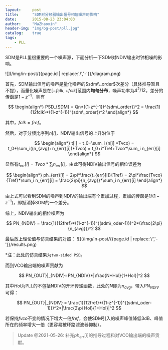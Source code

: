 ```yaml
---
layout:     post
title:      "SDM对分频器输出信号相位噪声的影响"
date:       2015-08-23 23:04:03
author:     "MaZhaoxin"
header-img: "img/bg-post/pll.jpg"
catalog:    true
tags:
    - PLL
---
```


SDM是PLL里很重要的一个噪声源，下面分析一下SDM对NDIV输出时钟相噪的影响。

![](/img/in-post/{{page.id | replace:'/','-'}}/diagram.png)

首先，SDM输出信号的噪声是量化噪声的$sdm\\_order$次差分（具体推导暂且不提），而量化噪声是在$[-fclk , +fclk]$范围内**均匀分布**，噪声功率为$\Delta^2/12$，差分的传函是$1-z^{-1}$，则有

$$
\begin{align*}
PSD_{SDM} = Qn*((1-z^{-1})^{sdm\_order})^2 
= \frac{1}{12fclk}*((1-z^{-1})^{sdm\_order})^2
\end{align*}
$$

其中，$fclk = fref$。

然后，对于分频比序列$n[i]$，NDIV输出信号的上升沿位于

$$
\begin{align*}
t[i] = t_0+\sum_i (n[i] *Tvco) 
= t_0+\sum_i((n_{avg}+n_{err}[i])*Tvco) 
= t_0+i*Tref+Tvco*\sum_i n_{err}[i]
\end{align*}
$$

显然有$t_{err}[i]=Tvco*\sum_i n_{err}[i]$，由此可得NDIV输出信号的相位误差为

$$
\begin{align*}
ph_{err}[i] = 2\pi*\frac{t_{err}[i]}{Tref}
= 2\pi*\frac{Tvco}{Tref}*\sum_i n_{err}[i]
= \frac{2\pi}{n_{avg}}*\sum_i n_{err}[i]
\end{align*}
$$

由上式可以看到SDM的噪声到NDIV的输出端有个累加过程，累加的传函是$1/(1-z^{-1})$，即抵消掉SDM的一个差分。

综上，NDIV输出的相位噪声为

$$
PN_{NDIV} = \frac{1}{12fref}*((1-z^{-1})^{(sdm\_oder-1)})^2*(\frac{2\pi}{n_{avg}})^2
$$

最后放上理论值与仿真结果的对照：
![](/img/in-post/{{page.id | replace:'/','-'}}/results.png)

*注：此处的仿真结果为`two-sided PSD`。

而到VCO输出端的噪声贡献为

$$
PN_{OUT}|_{NDIV}=PN_{NDIV}*|\frac{N*Hol}{1+Hol}|^2
$$

其中$Hol$为PLL的不包括NDIV的开环传递函数，此处的$N$即为$n_{avg}$，带入$PN_{NDIV}$可得：

$$
PN_{OUT}|_{NDIV} = \frac{1}{12fref}*((1-z^{-1})^{(sdm\_oder-1)})^2*|\frac{2\pi Hol}{1+Hol}|^2
$$

若保持$fvco$不变的情况下增大一倍$fref$，会使SDM引入的噪声峰值降低3dB、峰值所在的频率增大一倍（更容易被环路滤波器抑制）。

> Update @2021-05-26: 补充$ph_{err}[i]$的推导过程和对VCO输出端的噪声贡献。
